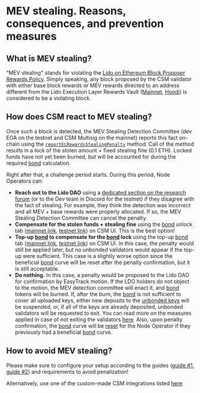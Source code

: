 # MEV stealing. Reasons, consequences, and prevention measures

## What is MEV stealing?

"MEV stealing" stands for violating the [Lido on Ethereum Block Proposer Rewards Policy](https://snapshot.org/#/lido-snapshot.eth/proposal/0x7ac2431dc0eddcad4a02ba220a19f451ab6b064a0eaef961ed386dc573722a7f). Simply speaking, any block proposed by the CSM validator with either base block rewards or MEV rewards directed to an address different from the Lido Execution Layer Rewards Vault ([Mainnet](/deployed-contracts/index.md), [Hoodi](/deployed-contracts/hoodi.md)) is considered to be a violating block.

## How does CSM react to MEV stealing?

Once such a block is detected, the MEV Stealing Detection Committee (dev EOA on the testnet and CSM Multisig on the mainnet) reports this fact on-chain using the [`reportELRewardsStealingPenalty`](/staking-modules/csm/contracts/CSModule.md#reportelrewardsstealingpenalty) method. Call of the method results in a lock of the stolen amount + fixed stealing fine (0.1 ETH). Locked funds have not yet been burned, but will be accounted for during the required [bond](../join-csm#bond) calculation.

Right after that, a challenge period starts. During this period, Node Operators can:

- **Reach out to the Lido DAO** using a [dedicated section on the research forum](https://research.lido.fi/c/csm-support/21) (or to the Dev team in Discord for the testnet) if they disagree with the fact of stealing. For example, they think the detection was incorrect and all MEV + base rewards were properly allocated. If so, the MEV Stealing Detection Committee can cancel the penalty.
- **Compensate for the stolen funds + stealing fine** using the [bond](../join-csm#bond) unlock tab ([mainnet link](https://csm.lido.fi/bond/unlock), [testnet link](https://csm.testnet.fi/bond/unlock)) on CSM UI. This is the best option!
- **Top-up [bond](../join-csm#bond) to compensate for the [bond](../join-csm#bond) lock** using the top-up [bond](../join-csm#bond) tab ([mainnet link](https://csm.lido.fi/bond/add), [testnet link](https://csm.testnet.fi/bond/add)) on CSM UI. In this case, the penalty would still be applied later, but no unbonded validators would appear if the top-up were sufficient. This case is a slightly worse option since the beneficial [bond](../join-csm#bond) curve will be reset after the penalty confirmation, but it is still acceptable.
- **Do nothing.** In this case, a penalty would be proposed to the Lido DAO for confirmation by EasyTrack motion. If the LDO holders do not object to the motion, the MEV detection committee will enact it, and [bond](../join-csm#bond) tokens will be burned. If, after the burn, the [bond](../join-csm#bond) is not sufficient to cover all uploaded keys, either new deposits to the [unbonded keys](/staking-modules/csm/join-csm#unbonded-validators) will be suspended, or, if all of the keys are already deposited, unbonded validators will be requested to exit. You can read more on the measures applied in case of not exiting the validators [here](/staking-modules/csm/validator-exits#protocol-initiated-exits). Also, upon penalty confirmation, the [bond](../join-csm#bond) curve will be [reset](/staking-modules/csm/penalties.md#benefits-reset) for the Node Operator if they previously had a beneficial [bond](../join-csm#bond) curve.

## How to avoid MEV stealing?

Please make sure to configure your setup according to the guides ([guide #1](https://operatorportal.lido.fi/modules/community-staking-module), [guide #2](https://dvt-homestaker.stakesaurus.com/bonded-validators-setup/lido-csm)) and requirements to avoid penalization!

Alternatively, use one of the custom-made CSM integrations listed [here](https://operatorportal.lido.fi/modules/community-staking-module).
